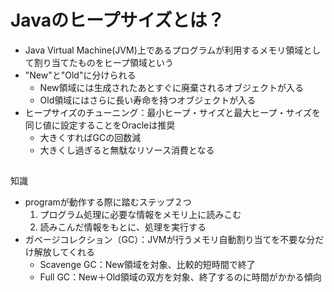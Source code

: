 # Javaのヒープサイズとは？
- Java Virtual Machine(JVM)上であるプログラムが利用するメモリ領域として割り当てたものをヒープ領域という
- "New"と"Old"に分けられる
    - New領域には生成されたあとすぐに廃棄されるオブジェクトが入る
    - Old領域にはさらに長い寿命を持つオブジェクトが入る
- ヒープサイズのチューニング：最小ヒープ・サイズと最大ヒープ・サイズを同じ値に設定することをOracleは推奨
    - 大きくすればGCの回数減
    - 大きくし過ぎると無駄なリソース消費となる
   
##
知識
- programが動作する際に踏むステップ２つ　
    1. プログラム処理に必要な情報をメモリ上に読みこむ
    2. 読みこんだ情報をもとに、処理を実行する
-  ガベージコレクション（GC）：JVMが行うメモリ自動割り当てを不要な分だけ解放してくれる
    - Scavenge GC：New領域を対象、比較的短時間で終了
    - Full GC：New＋Old領域の双方を対象、終了するのに時間がかかる傾向
